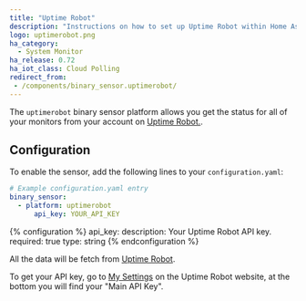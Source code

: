 ```yaml
---
title: "Uptime Robot"
description: "Instructions on how to set up Uptime Robot within Home Assistant."
logo: uptimerobot.png
ha_category:
  - System Monitor
ha_release: 0.72
ha_iot_class: Cloud Polling
redirect_from:
 - /components/binary_sensor.uptimerobot/
---
```


The `uptimerobot` binary sensor platform allows you get the status for all of your monitors from your account on [Uptime Robot.]( https://uptimerobot.com).

## Configuration

To enable the sensor, add the following lines to your `configuration.yaml`:

```yaml
# Example configuration.yaml entry
binary_sensor:
  - platform: uptimerobot
      api_key: YOUR_API_KEY
```

{% configuration %}
api_key:
  description: Your Uptime Robot API key.
  required: true
  type: string
{% endconfiguration %}

All the data will be fetch from [Uptime Robot](https://uptimerobot.com).

To get your API key, go to [My Settings](https://uptimerobot.com/dashboard#mySettings) on the Uptime Robot website, at the bottom you will find your "Main API Key".
